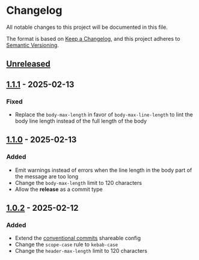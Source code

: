 # Changelog

All notable changes to this project will be documented in this file.

The format is based on [Keep a Changelog](https://keepachangelog.com/en/1.1.0/),
and this project adheres to [Semantic Versioning](https://semver.org/spec/v2.0.0.html).

## [Unreleased]


## [1.1.1] - 2025-02-13

### Fixed

- Replace the `body-max-length` in favor of `body-max-line-length` to lint the body line length instead of the full
  length of the body


## [1.1.0] - 2025-02-13

### Added

- Emit warnings instead of errors when the line length in the body part of the message are too long
- Change the `body-max-length` limit to 120 characters
- Allow the **release** as a commit type


## [1.0.2] - 2025-02-12

### Added

- Extend the [conventional commits](https://conventionalcommits.org/) shareable config
- Change the `scope-case` rule to `kebab-case`
- Change the `header-max-length` limit to 120 characters


[unreleased]: https://github.com/nstCactus/commitlint-config/compare/v1.1.1...HEAD
[1.1.1]: https://github.com/nstCactus/commitlint-config/compare/v1.1.0...v1.1.1
[1.1.0]: https://github.com/nstCactus/commitlint-config/compare/v1.0.2...v1.1.0
[1.0.2]: https://github.com/nstCactus/commitlint-config/releases/tag/v1.0.2
